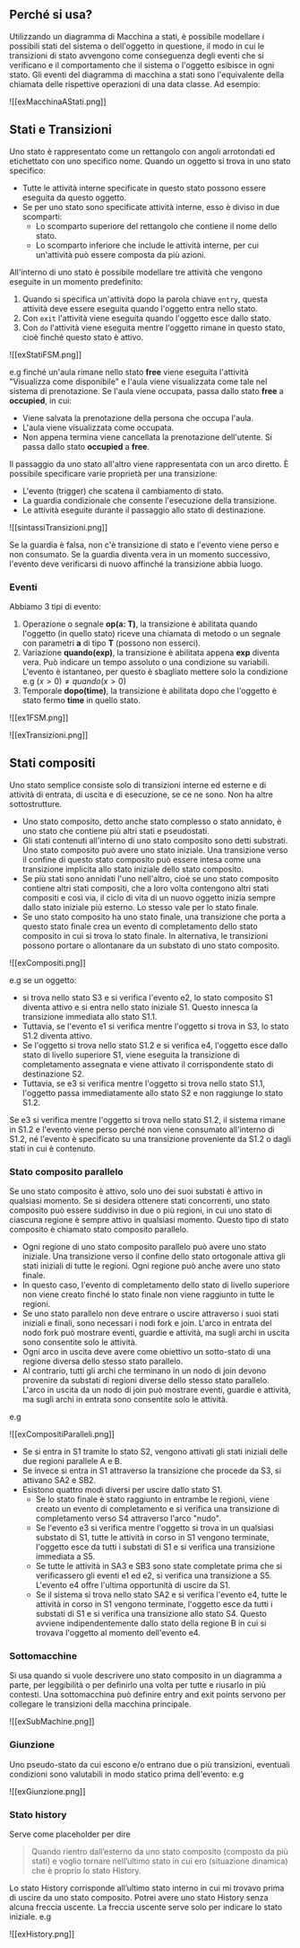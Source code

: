 ## Perché si usa?
Utilizzando un diagramma di Macchina a stati, è possibile modellare i possibili stati del sistema o dell'oggetto in questione, il modo in cui le transizioni di stato avvengono come conseguenza degli eventi che si verificano e il comportamento che il sistema o l'oggetto esibisce in ogni stato.
Gli eventi del diagramma di macchina a stati sono l'equivalente della chiamata delle rispettive operazioni di una data classe. Ad esempio:

![[exMacchinaAStati.png]]

## Stati e Transizioni
Uno stato è rappresentato come un rettangolo con angoli arrotondati ed etichettato con uno specifico nome. Quando un oggetto si trova in uno stato specifico:
- Tutte le attività interne specificate in questo stato possono essere eseguita da questo oggetto.
- Se per uno stato sono specificate attività interne, esso è diviso in due scomparti:
	- Lo scomparto superiore del rettangolo che contiene il nome dello stato.
	- Lo scomparto inferiore che include le attività interne, per cui un'attività può essere composta da più azioni.

All'interno di uno stato è possibile modellare tre attività che vengono eseguite in un momento predefinito:
1. Quando si specifica un'attività dopo la parola chiave `entry`, questa attività deve essere eseguita quando l'oggetto entra nello stato.
2. Con `exit` l'attività viene eseguita quando l'oggetto esce dallo stato.
3. Con `do` l'attività viene eseguita mentre l'oggetto rimane in questo stato, cioè finché questo stato è attivo.

![[exStatiFSM.png]]

e.g finché un'aula rimane nello stato **free** viene eseguita l'attività "Visualizza come disponibile" e l'aula viene visualizzata come tale nel sistema di prenotazione.
Se l'aula viene occupata, passa dallo stato **free** a **occupied**, in cui:
- Viene salvata la prenotazione della persona che occupa l'aula.
- L'aula viene visualizzata come occupata.
- Non appena termina viene cancellata la prenotazione dell'utente. Si passa dallo stato **occupied** a **free**.

Il passaggio da uno stato all'altro viene rappresentata con un arco diretto. È possibile specificare varie proprietà per una transizione:
- L'evento (trigger) che scatena il cambiamento di stato.
- La guardia condizionale che consente l'esecuzione della transizione.
- Le attività eseguite durante il passaggio allo stato di destinazione.

![[sintassiTransizioni.png]]

Se la guardia è falsa, non c'è transizione di stato e l'evento viene perso e non consumato. Se la guardia diventa vera in un momento successivo, l'evento deve verificarsi di nuovo affinché la transizione abbia luogo.

### Eventi
Abbiamo 3 tipi di evento:
1. Operazione o segnale **op(a: T)**, la transizione è abilitata quando l'oggetto (in quello stato) riceve una chiamata di metodo o un segnale con parametri **a** di tipo **T** (possono non esserci).
2. Variazione **quando(exp)**, la transizione è abilitata appena **exp** diventa vera. Può indicare un tempo assoluto o una condizione su variabili. L'evento è istantaneo, per questo è sbagliato mettere solo la condizione e.g $(x > 0) \neq quando(x>0)$
3. Temporale **dopo(time)**, la transizione è abilitata dopo che l'oggetto è stato fermo **time** in quello stato. 

![[ex1FSM.png]]

![[exTransizioni.png]]

## Stati compositi
Uno stato semplice consiste solo di transizioni interne ed esterne e di attività di entrata, di uscita e di esecuzione, se ce ne sono. Non ha altre sottostrutture. 
- Uno stato composito, detto anche stato complesso o stato annidato, è uno stato che contiene più altri stati e pseudostati. 
- Gli stati contenuti all'interno di uno stato composito sono detti substrati. Uno stato composito può avere uno stato iniziale. Una transizione verso il confine di questo stato composito può essere intesa come una transizione implicita allo stato iniziale dello stato composito. 
- Se più stati sono annidati l'uno nell'altro, cioè se uno stato composito contiene altri stati compositi, che a loro volta contengono altri stati compositi e così via, il ciclo di vita di un nuovo oggetto inizia sempre dallo stato iniziale più esterno. Lo stesso vale per lo stato finale. 
- Se uno stato composito ha uno stato finale, una transizione che porta a questo stato finale crea un evento di completamento dello stato composito in cui si trova lo stato finale. In alternativa, le transizioni possono portare o allontanare da un substato di uno stato composito.

![[exCompositi.png]]

e.g se un oggetto: 
- si trova nello stato S3 e si verifica l'evento e2, lo stato composito S1 diventa attivo e si entra nello stato iniziale S1. Questo innesca la transizione immediata allo stato S1.1. 
- Tuttavia, se l'evento e1 si verifica mentre l'oggetto si trova in S3, lo stato S1.2 diventa attivo. 
- Se l'oggetto si trova nello stato S1.2 e si verifica e4, l'oggetto esce dallo stato di livello superiore S1, viene eseguita la transizione di completamento assegnata e viene attivato il corrispondente stato di destinazione S2. 
- Tuttavia, se e3 si verifica mentre l'oggetto si trova nello stato S1.1, l'oggetto passa immediatamente allo stato S2 e non raggiunge lo stato S1.2.

Se e3 si verifica mentre l'oggetto si trova nello stato S1.2, il sistema rimane in S1.2 e l'evento viene perso perché non viene consumato all'interno di S1.2, né l'evento è specificato su una transizione proveniente da S1.2 o dagli stati in cui è contenuto.

### Stato composito parallelo
Se uno stato composito è attivo, solo uno dei suoi substati è attivo in qualsiasi momento. Se si desidera ottenere stati concorrenti, uno stato composito può essere suddiviso in due o più regioni, in cui uno stato di ciascuna regione è sempre attivo in qualsiasi momento. Questo tipo di stato composito è chiamato stato composito parallelo. 
- Ogni regione di uno stato composito parallelo può avere uno stato iniziale. Una transizione verso il confine dello stato ortogonale attiva gli stati iniziali di tutte le regioni. Ogni regione può anche avere uno stato finale. 
- In questo caso, l'evento di completamento dello stato di livello superiore non viene creato finché lo stato finale non viene raggiunto in tutte le regioni. 
- Se uno stato parallelo non deve entrare o uscire attraverso i suoi stati iniziali e finali, sono necessari i nodi fork e join. L'arco in entrata del nodo fork può mostrare eventi, guardie e attività, ma sugli archi in uscita sono consentite solo le attività. 
- Ogni arco in uscita deve avere come obiettivo un sotto-stato di una regione diversa dello stesso stato parallelo. 
- Al contrario, tutti gli archi che terminano in un nodo di join devono provenire da substati di regioni diverse dello stesso stato parallelo. L'arco in uscita da un nodo di join può mostrare eventi, guardie e attività, ma sugli archi in entrata sono consentite solo le attività.

e.g 

![[exCompositiParalleli.png]]

- Se si entra in S1 tramite lo stato S2, vengono attivati gli stati iniziali delle due regioni parallele A e B. 
- Se invece si entra in S1 attraverso la transizione che procede da S3, si attivano SA2 e SB2. 
- Esistono quattro modi diversi per uscire dallo stato S1. 
	- Se lo stato finale è stato raggiunto in entrambe le regioni, viene creato un evento di completamento e si verifica una transizione di completamento verso S4 attraverso l'arco "nudo". 
	- Se l'evento e3 si verifica mentre l'oggetto si trova in un qualsiasi substato di S1, tutte le attività in corso in S1 vengono terminate, l'oggetto esce da tutti i substati di S1 e si verifica una transizione immediata a S5. 
	- Se tutte le attività in SA3 e SB3 sono state completate prima che si verificassero gli eventi e1 ed e2, si verifica una transizione a S5. L'evento e4 offre l'ultima opportunità di uscire da S1. 
	- Se il sistema si trova nello stato SA2 e si verifica l'evento e4, tutte le attività in corso in S1 vengono terminate, l'oggetto esce da tutti i substati di S1 e si verifica una transizione allo stato S4. Questo avviene indipendentemente dallo stato della regione B in cui si trovava l'oggetto al momento dell'evento e4.

### Sottomacchine
Si usa quando si vuole descrivere uno stato composito in un diagramma a parte, per leggibilità o per definirlo una volta per tutte e riusarlo in più contesti. Una sottomacchina può definire entry and exit points servono per collegare le transizioni della macchina principale.

![[exSubMachine.png]]

### Giunzione
Uno pseudo-stato da cui escono e/o entrano due o più transizioni, eventuali condizioni sono valutabili in modo statico prima dell'evento:
e.g 

![[exGiunzione.png]]

### Stato history
Serve come placeholder per dire

> Quando rientro dall’esterno da uno stato composito (composto da più stati) e voglio tornare nell’ultimo stato in cui ero (situazione dinamica) che è proprio lo stato History. 

Lo stato History corrisponde all’ultimo stato interno in cui mi trovavo prima di uscire da uno stato composito. Potrei avere uno stato History senza alcuna freccia uscente. La freccia uscente serve solo per indicare lo stato iniziale.
e.g 

![[exHistory.png]]